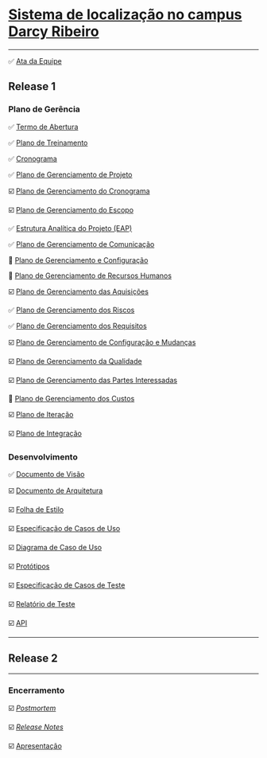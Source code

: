 # [Sistema de localização no campus Darcy Ribeiro](https://github.com/fga-gpp-mds/mds-gpp-g2/wiki)
***

:white_check_mark:  [Ata da Equipe](https://github.com/fga-gpp-mds/mds-gpp-g2/wiki/Ata-da-Equipe)

## Release 1

### Plano de Gerência

:white_check_mark: [Termo de Abertura](https://github.com/fga-gpp-mds/mds-gpp-g2/wiki/Termo-de-Abertura)

:white_check_mark: [Plano de Treinamento](https://github.com/fga-gpp-mds/mds-gpp-g2/wiki/Plano-de-Treinamento)

:white_check_mark: [Cronograma](https://github.com/fga-gpp-mds/2017.1-LocalizacaoDarcy/wiki/Cronograma)

:white_check_mark: [Plano de Gerenciamento de Projeto](https://github.com/fga-gpp-mds/mds-gpp-g2/wiki/Plano-de-Gerenciamento-de-Projeto)

:ballot_box_with_check: [Plano de Gerenciamento do Cronograma]()

:ballot_box_with_check: [Plano de Gerenciamento do Escopo]()

   :white_check_mark: [Estrutura Analítica do Projeto (EAP)](https://github.com/fga-gpp-mds/2017.1-LocalizacaoDarcy/wiki/Estrutura-Analitica-do-Projeto)

:white_check_mark: [Plano de Gerenciamento de Comunicação](https://github.com/fga-gpp-mds/2017.1-LocalizacaoDarcy/wiki/Plano-de-Gerenciamento-de-Comunica%C3%A7%C3%A3o)

:arrows_counterclockwise: [Plano de Gerenciamento e Configuração](https://github.com/fga-gpp-mds/2017.1-LocalizacaoDarcy/wiki/Plano-de-gerenciamento-e-configura%C3%A7%C3%A3o)

:arrows_counterclockwise: [Plano de Gerenciamento de Recursos Humanos](https://github.com/fga-gpp-mds/2017.1-LocalizacaoDarcy/wiki/Plano-de-Gerenciamento-de-Recursos-Humanos)

:ballot_box_with_check: [Plano de Gerenciamento das Aquisições]()

:white_check_mark: [Plano de Gerenciamento dos Riscos](https://github.com/fga-gpp-mds/2017.1-LocalizacaoDarcy/wiki/Plano-de-Gerenciamento-dos-Riscos)

:white_check_mark: [Plano de Gerenciamento dos Requisitos](https://github.com/fga-gpp-mds/2017.1-LocalizacaoDarcy/wiki/Plano-de-Gerenciamento-dos-Requisitos)

:ballot_box_with_check: [Plano de Gerenciamento de Configuração e Mudanças]()

:ballot_box_with_check: [Plano de Gerenciamento da Qualidade]()

:ballot_box_with_check: [Plano de Gerenciamento das Partes Interessadas]()

:arrows_counterclockwise: [Plano de Gerenciamento dos Custos](https://github.com/fga-gpp-mds/2017.1-LocalizacaoDarcy/wiki/Plano-de-Gerenciamento-de-Custos)

:ballot_box_with_check: [Plano de Iteração]()

:ballot_box_with_check: [Plano de Integração]()

### Desenvolvimento
:white_check_mark: [Documento de Visão](https://github.com/fga-gpp-mds/mds-gpp-g2/wiki/Documento--de-Visão)

:ballot_box_with_check: [Documento de Arquitetura](https://github.com/fga-gpp-mds/mds-gpp-g2/wiki/Documento-de-Arquitetura)

:ballot_box_with_check: [Folha de Estilo]()

:ballot_box_with_check: [Especificação de Casos de Uso]()

:ballot_box_with_check: [Diagrama de Caso de Uso]()

:ballot_box_with_check: [Protótipos]()

:ballot_box_with_check: [Especificação de Casos de Teste]()

:ballot_box_with_check: [Relatório de Teste]()

:ballot_box_with_check: [API]()

***
## Release 2


***
### Encerramento
 
:ballot_box_with_check: [_Postmortem_]()

:ballot_box_with_check: [_Release Notes_]()

:ballot_box_with_check: [Apresentação]()